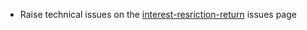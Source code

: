 - Raise technical issues on the [interest-resriction-return](https://github.com/hmrc/interest-resriction-return/issues) issues page
